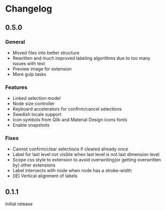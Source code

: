 # Changelog

## 0.5.0
### General
* Moved files into better structure 
* Rewritten and much improved labeling algorithms due to too many issues with text
* Preview image for extension
* More gulp tasks

### Features
* Linked selection model
* Node size controller
* Keyboard accelerators for confirm/cancel selections
* Swedish locale support
* Icon symbols from Qlik and Material Design icons fonts
* Enable snapshots

### Fixes
* Cannot confirm/clear selections if cleared already once
* Label for last level not visible when last level is not last dimension level
* Scope css style to extension to avoid overwriting(or getting overwritten by) other extensions
* Label intersects with node when node has a stroke-width
* [IE] Vertical alignment of labels

## 0.1.1

Initial release